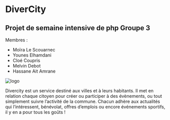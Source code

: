 # DiverCity

## Projet de semaine intensive de php Groupe 3

Membres :
- Moïra Le Scouarnec
- Younes Elhamdani
- Cloé Coupris
- Melvin Debot
- Hassane Ait Amrane

![logo](https://cdn.discordapp.com/attachments/507123772910731267/582502881853308928/unknown.png)


Divercity est un service destiné aux villes et à leurs habitants. Il met en relation chaque citoyen pour créer ou participer à des évènements, ou tout simplement suivre l’activité de la commune. Chacun adhère aux actualités qui l’intéressent, bénévolat, offres d’emplois ou encore événements sportifs, il y en a pour tous les goûts !
